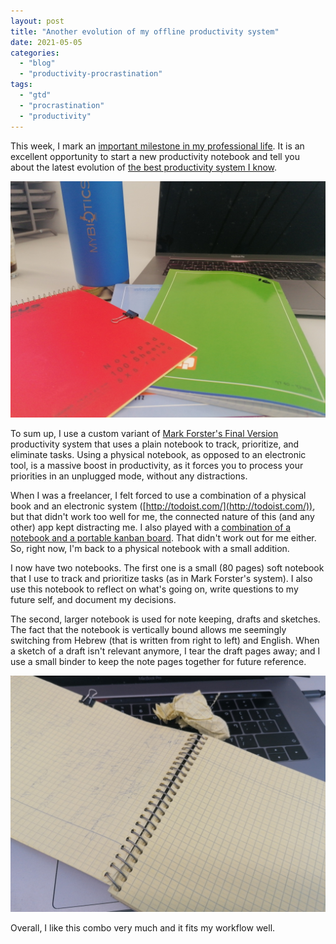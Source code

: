 ```yaml
---
layout: post
title: "Another evolution of my offline productivity system"
date: 2021-05-05
categories: 
  - "blog"
  - "productivity-procrastination"
tags: 
  - "gtd"
  - "procrastination"
  - "productivity"
---
```


  
This week, I mark an [important milestone in my professional life](https://gorelik.net/2021/05/02/a-new-phase-in-my-professional-life/). It is an excellent opportunity to start a new productivity notebook and tell you about the latest evolution of [the best productivity system I know](https://gorelik.net/tag/productivity/).

![](/assets/images/2021/05/notebooks1.jpg?w=1024)

To sum up, I use a custom variant of [Mark Forster's Final Version](http://archive.constantcontact.com/fs004/1100358239599/archive/1109511856508.html) productivity system that uses a plain notebook to track, prioritize, and eliminate tasks. Using a physical notebook, as opposed to an electronic tool, is a massive boost in productivity, as it forces you to process your priorities in an unplugged mode, without any distractions.

When I was a freelancer, I felt forced to use a combination of a physical book and an electronic system ([http://todoist.com/](http://todoist.com/)), but that didn't work too well for me, the connected nature of this (and any other) app kept distracting me. I also played with a [combination of a notebook and a portable kanban board](https://gorelik.net/2019/11/11/a-tangible-productivity-tool-and-a-book-review/). That didn't work out for me either. So, right now, I'm back to a physical notebook with a small addition. 

I now have two notebooks. The first one is a small (80 pages) soft notebook that I use to track and prioritize tasks (as in Mark Forster's system). I also use this notebook to reflect on what's going on, write questions to my future self, and document my decisions.

The second, larger notebook is used for note keeping, drafts and sketches. The fact that the notebook is vertically bound allows me seemingly switching from Hebrew (that is written from right to left) and English. When a sketch of a draft isn't relevant anymore, I tear the draft pages away; and I use a small binder to keep the note pages together for future reference.

![](/assets/images/2021/05/notebooks2.jpg?w=1024)

Overall, I like this combo very much and it fits my workflow well.
